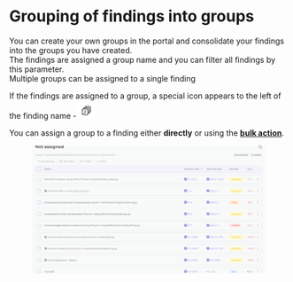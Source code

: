 # Grouping of findings into groups

You can create your own groups in the portal and consolidate your findings into the groups you have created. \
The findings are assigned a group name and you can filter all findings by this parameter.\
Multiple groups can be assigned to a single finding

If the findings are assigned to a group, a special icon appears to the left of the finding name -![](<../../.gitbook/assets/image (1) (1) (1) (1) (1) (1) (1) (1) (1).png>)

You can assign a group to a finding either **directly** or using the [**bulk action**](available-bulk-actions.md).

<figure><img src="../../.gitbook/assets/GIF 31.07.2024 9-40-38.gif" alt=""><figcaption></figcaption></figure>
